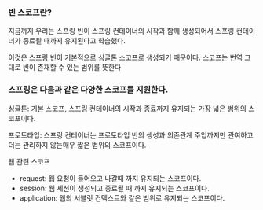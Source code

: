 ### 빈 스코프란?

지금까지 우리는 스프링 빈이 스프링 컨테이너의 시작과 함께 생성되어서 스프링 컨테이너가 종료될 때까지 유지된다고 학습했다.

이것은 스프링 빈이 기본적으로 싱글톤 스코프로 생성되기 때문이다. 스코프는 번역 그대로 빈이 존재할 수 있는 범위를 뜻한다

### 스프링은 다음과 같은 다양한 스코프를 지원한다.

싱글톤: 기본 스코프, 스프링 컨테이너의 시작과 종료까지 유지되는 가장 넓은 범위의 스코프이다.

프로토타입: 스프링 컨테이너는 프로토타입 빈의 생성과 의존관계 주입까지만 관여하고 더는 관리하지 않는매우 짧은 범위의 스코프이다.

웹 관련 스코프
* request: 웹 요청이 들어오고 나갈때 까지 유지되는 스코프이다.
* session: 웹 세션이 생성되고 종료될 때 까지 유지되는 스코프이다.
* application: 웹의 서블릿 컨텍스트와 같은 범위로 유지되는 스코프이다.

